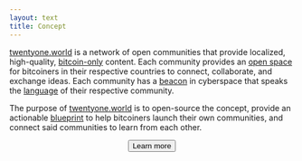 ```yaml
---
layout: text 
title: Concept
---
```


[twentyone.world](/) is a network of open communities that provide localized,
high-quality, [bitcoin-only](/focus) content. Each community provides an [open
space](/cyberspace) for bitcoiners in their respective countries to connect,
collaborate, and exchange ideas. Each community has a [beacon](/beacon) in
cyberspace that speaks the [language](/language) of their respective community.

The purpose of [twentyone.world](/) is to open-source the concept, provide an
actionable [blueprint](/blueprint) to help bitcoiners launch their own
communities, and connect said communities to learn from each other.

<center>
    <a href="/blueprint">
        <button type="button" class="btn btn-primary btn-large btn-custom">Learn more</button>
    </a>
</center>

[podcast]: /podcast
[logo]: /logo
[name]: /fork#the-name
[translations]: /translations
[21 weeks]: /secret
